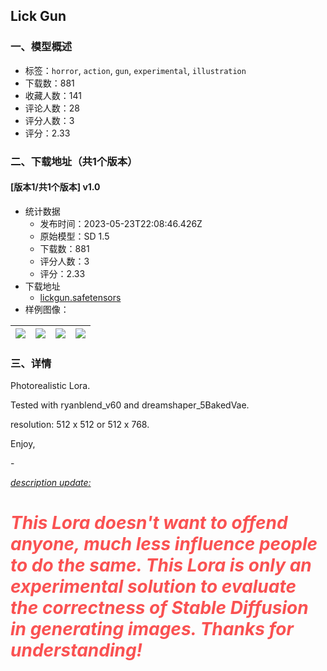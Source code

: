 ## Lick Gun
### 一、模型概述

- 标签：`horror`, `action`, `gun`, `experimental`, `illustration`
- 下载数：881
- 收藏人数：141
- 评论人数：28
- 评分人数：3
- 评分：2.33

### 二、下载地址（共1个版本）

#### [版本1/共1个版本] v1.0

- 统计数据
  - 发布时间：2023-05-23T22:08:46.426Z
  - 原始模型：SD 1.5
  - 下载数：881
  - 评分人数：3
  - 评分：2.33
- 下载地址
  - [lickgun.safetensors](https://civitai.com/api/download/models/79236)
- 样例图像：

| <img src="https://image.civitai.com/xG1nkqKTMzGDvpLrqFT7WA/705eef62-08f9-4034-bbf3-f82d9884a5e5/width=450/889031.jpeg" /> | <img src="https://image.civitai.com/xG1nkqKTMzGDvpLrqFT7WA/88adf7b1-c70f-4e92-b043-1d9094601cb1/width=450/889034.jpeg" /> | <img src="https://image.civitai.com/xG1nkqKTMzGDvpLrqFT7WA/fc34399a-3dc0-4be2-8aa7-d1efcb52b7aa/width=450/889032.jpeg" /> | <img src="https://image.civitai.com/xG1nkqKTMzGDvpLrqFT7WA/ced3742b-9b2a-447b-b400-1840ef3acc2a/width=450/889033.jpeg" /> |
| ---- | ---- | ---- | ---- |


### 三、详情
<p>Photorealistic Lora. </p><p>Tested with ryanblend_v60 and dreamshaper_5BakedVae.</p><p>resolution: 512 x 512 or 512 x 768.</p><p></p><p>Enjoy,</p><p>-</p><p><em><u>description update:</u></em></p><h1><em><span style="color:rgb(250, 82, 82)">This Lora doesn't want to offend anyone, much less influence people to do the same. This Lora is only an experimental solution to evaluate the correctness of Stable Diffusion in generating images. Thanks for understanding!</span></em></h1>